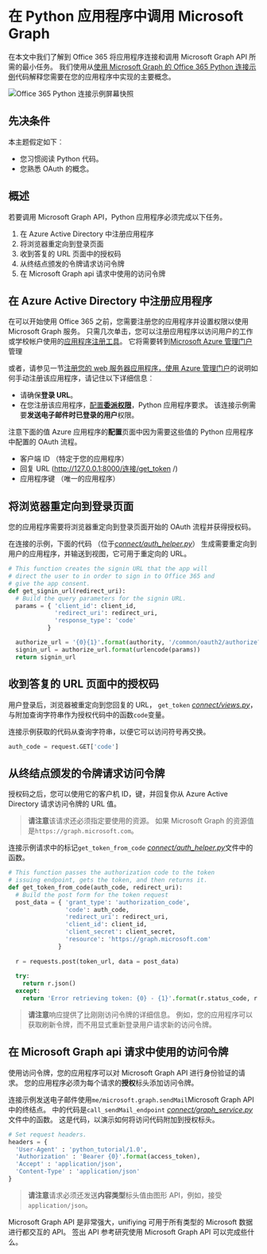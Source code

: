 # <a name="call-microsoft-graph-in-a-python-app"></a>在 Python 应用程序中调用 Microsoft Graph 

在本文中我们了解到 Office 365 将应用程序连接和调用 Microsoft Graph API 所需的最小任务。 我们使用从[使用 Microsoft Graph 的 Office 365 Python 连接示例](https://github.com/microsoftgraph/python3-connect-rest-sample)代码解释您需要在您的应用程序中实现的主要概念。

![Office 365 Python 连接示例屏幕快照](./images/web-screenshot.png)

##  <a name="prerequisites"></a>先决条件

本主题假定如下︰

* 您习惯阅读 Python 代码。
* 您熟悉 OAuth 的概念。

## <a name="overview"></a>概述

若要调用 Microsoft Graph API，Python 应用程序必须完成以下任务。

1. 在 Azure Active Directory 中注册应用程序
2. 将浏览器重定向到登录页面
3. 收到答复的 URL 页面中的授权码
4. 从终结点颁发的令牌请求访问令牌
5. 在 Microsoft Graph api 请求中使用的访问令牌 

<!--<a name="register"></a>-->
## <a name="register-the-application-in-azure-active-directory"></a>在 Azure Active Directory 中注册应用程序

在可以开始使用 Office 365 之前，您需要注册您的应用程序并设置权限以使用 Microsoft Graph 服务。
只需几次单击，您可以注册应用程序以访问用户的工作或学校帐户使用的[应用程序注册工具](https://dev.office.com/app-registration)。 它将需要转到[Microsoft Azure 管理门户](https://manage.windowsazure.com)管理

或者，请参见一节[注册您的 web 服务器应用程序，使用 Azure 管理门户](https://msdn.microsoft.com/en-us/office/office365/HowTo/add-common-consent-manually#bk_RegisterServerApp)的说明如何手动注册该应用程序，请记住以下详细信息︰

* 请确保**登录 URL**。
* 在您注册该应用程序，[配置**委派权限**](https://github.com/microsoftgraph/python3-connect-rest-sample/wiki/Grant-permissions-to-the-Connect-application-in-Azure)，Python 应用程序要求。 该连接示例需要**发送电子邮件时已登录的用户**权限。

注意下面的值 Azure 应用程序的**配置**页面中因为需要这些值的 Python 应用程序中配置的 OAuth 流程。

* 客户端 ID （特定于您的应用程序）
* 回复 URL (http://127.0.0.1:8000/连接/get_token /)
* 应用程序键 （唯一的应用程序）

<!--<a name="redirect"></a>-->
## <a name="redirect-the-browser-to-the-sign-in-page"></a>将浏览器重定向到登录页面

您的应用程序需要将浏览器重定向到登录页面开始的 OAuth 流程并获得授权码。 

在连接的示例，下面的代码 （位于[*connect/auth_helper.py*](https://github.com/microsoftgraph/python3-connect-rest-sample/blob/master/connect/auth_helper.py)） 生成需要重定向到用户的应用程序，并输送到视图，它可用于重定向的 URL。 

```python
# This function creates the signin URL that the app will
# direct the user to in order to sign in to Office 365 and
# give the app consent.
def get_signin_url(redirect_uri):
  # Build the query parameters for the signin URL.
  params = { 'client_id': client_id,
             'redirect_uri': redirect_uri,
             'response_type': 'code'
           }

  authorize_url = '{0}{1}'.format(authority, '/common/oauth2/authorize?{0}')
  signin_url = authorize_url.format(urlencode(params))
  return signin_url
```

<!--<a name="authCode"></a>-->
## <a name="receive-an-authorization-code-in-your-reply-url-page"></a>收到答复的 URL 页面中的授权码

用户登录后，浏览器被重定向到您回复的 URL， ```get_token``` [*connect/views.py*](https://github.com/microsoftgraph/python3-connect-rest-sample/blob/master/connect/views.py)，与附加查询字符串作为授权代码中的函数```code```变量。 

连接示例获取的代码从查询字符串，以便它可以访问符号再交换。

```python
auth_code = request.GET['code']
```

<!--<a name="accessToken"></a>-->
## <a name="request-an-access-token-from-the-token-issuing-endpoint"></a>从终结点颁发的令牌请求访问令牌

授权码之后，您可以使用它的客户机 ID，键，并回复你从 Azure Active Directory 请求访问令牌的 URL 值。 

> **请注意**该请求还必须指定要使用的资源。 如果 Microsoft Graph 的资源值是`https://graph.microsoft.com`。

连接示例请求中的标记```get_token_from_code``` [*connect/auth_helper.py*](https://github.com/microsoftgraph/python3-connect-rest-sample/blob/master/connect/auth_helper.py)文件中的函数。

```python
# This function passes the authorization code to the token
# issuing endpoint, gets the token, and then returns it.
def get_token_from_code(auth_code, redirect_uri):
  # Build the post form for the token request
  post_data = { 'grant_type': 'authorization_code',
                'code': auth_code,
                'redirect_uri': redirect_uri,
                'client_id': client_id,
                'client_secret': client_secret,
                'resource': 'https://graph.microsoft.com'
              }
              
  r = requests.post(token_url, data = post_data)
  
  try:
    return r.json()
  except:
    return 'Error retrieving token: {0} - {1}'.format(r.status_code, r.text)
```

> **请注意**响应提供了比刚刚访问令牌的详细信息。 例如，您的应用程序可以获取刷新令牌，而不用显式重新登录用户请求新的访问令牌。

<!--<a name="request"></a>-->
## <a name="use-the-access-token-in-a-request-to-the-microsoft-graph-api"></a>在 Microsoft Graph api 请求中使用的访问令牌

使用访问令牌，您的应用程序可以对 Microsoft Graph API 进行身份验证的请求。 您的应用程序必须为每个请求的**授权**标头添加访问令牌。

连接示例发送电子邮件使用```me/microsoft.graph.sendMail```Microsoft Graph API 中的终结点。 中的代码是```call_sendMail_endpoint``` [*connect/graph_service.py*](https://github.com/microsoftgraph/python3-connect-rest-sample/blob/master/connect/graph_service.py)文件中的函数。 这是代码，以演示如何将访问代码附加到授权标头。

```python
# Set request headers.
headers = { 
  'User-Agent' : 'python_tutorial/1.0',
  'Authorization' : 'Bearer {0}'.format(access_token),
  'Accept' : 'application/json',
  'Content-Type' : 'application/json'
}
```

> **请注意**请求必须还发送**内容类型**标头值由图形 API，例如，接受`application/json`。

Microsoft Graph API 是非常强大，unifiying 可用于所有类型的 Microsoft 数据进行都交互的 API。 签出 API 参考研究使用 Microsoft Graph API 可以完成些什么。

<!--
## Additional resources

-  [Office 365 Python Connect sample using Microsoft Graph](https://github.com/OfficeDev/O365-Python-Microsoft-Graph-Connect)
-  [Office Dev Center](http://dev.office.com) 
-  [Microsoft Graph API reference]()-->
